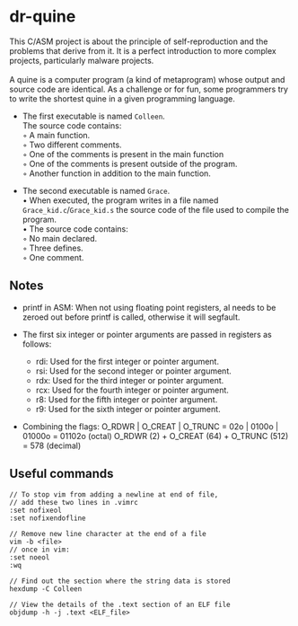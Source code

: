 # dr-quine
This C/ASM project is about the principle of self-reproduction and the problems that derive from it. It is a perfect introduction to more complex projects, particularly malware projects.
<br /><br />
A quine is a computer program (a kind of metaprogram) whose output and source code are identical. As a challenge or for fun, some programmers try to write the shortest quine in a given programming language.

* The first executable is named `Colleen`.<br />
The source code contains:<br />
◦ A main function.<br />
◦ Two different comments.<br />
◦ One of the comments is present in the main function<br />
◦ One of the comments is present outside of the program.<br />
◦ Another function in addition to the main function.

* The second executable is named `Grace`.<br />
• When executed, the program writes in a file named `Grace_kid.c`/`Grace_kid.s` the source code of the file used to compile the program.<br />
• The source code contains:<br />
◦ No main declared.<br />
◦ Three defines.<br />
◦ One comment.<br />

## Notes
* printf in ASM:
When not using floating point registers, al needs to be zeroed out before printf is called, otherwise it will segfault.
* The first six integer or pointer arguments are passed in registers as follows:
    - rdi: Used for the first integer or pointer argument.
    - rsi: Used for the second integer or pointer argument.
    - rdx: Used for the third integer or pointer argument.
    - rcx: Used for the fourth integer or pointer argument.
    - r8: Used for the fifth integer or pointer argument.
    - r9: Used for the sixth integer or pointer argument.

* Combining the flags:
	O_RDWR | O_CREAT | O_TRUNC = 02o | 0100o | 01000o = 01102o (octal)
    O_RDWR (2) + O_CREAT (64) + O_TRUNC (512) = 578 (decimal)

## Useful commands
```
// To stop vim from adding a newline at end of file,
// add these two lines in .vimrc
:set nofixeol
:set nofixendofline

// Remove new line character at the end of a file
vim -b <file>
// once in vim:
:set noeol
:wq

// Find out the section where the string data is stored
hexdump -C Colleen

// View the details of the .text section of an ELF file
objdump -h -j .text <ELF_file>

```
